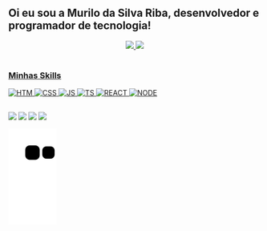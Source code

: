 ## Oi eu sou a Murilo da Silva Riba, desenvolvedor e programador de tecnologia!
<div align="center">
  <a href="https://github.com/murilodevsilva">
  <img height="180em" src="https://github-readme-stats.vercel.app/api?username=murilodevsilva&show_icons=true&theme=apprentice&include_all_commits=true&count_private=true"/>
  <img height="180em" src="https://github-readme-stats.vercel.app/api/top-langs/?username=murilodevsilva&layout=compact&langs_count=7&theme=apprentice"/>
</div>
<div style="display: inline_block"><br>

### Minhas Skills

   ![HTM](https://img.shields.io/badge/HTML-FF3F0D?style=for-the-badge&logo=html5&logoColor=white)
   ![CSS](https://img.shields.io/badge/CSS-0953FF?&style=for-the-badge&logo=css3&logoColor=white)
   ![JS](https://img.shields.io/badge/JavaScript-F7DF1E?style=for-the-badge&logo=javascript&logoColor=black)
   ![TS](https://img.shields.io/badge/TypeScript-007ACC?style=for-the-badge&logo=typescript&logoColor=white)
   ![REACT](https://img.shields.io/badge/React-20232A?style=for-the-badge&logo=react&logoColor=61DAFB)
   ![NODE](https://img.shields.io/badge/Node.js-43853D?style=for-the-badge&logo=node.js&logoColor=white)
</div>
  
  ##
 
 
<div> 
<a href="https://discord.gg/sguxfSVCZU" target="_blank"><img src="https://img.shields.io/badge/Discord-7289DA?style=for-the-badge&logo=discord&logoColor=white" target="_blank"></a> 
  <a href = "mailto:murilodev.silva@gmail.com"><img src="https://img.shields.io/badge/Gmail-D14836?style=for-the-badge&logo=gmail&logoColor=white" target="_blank"></a>
  <a href="https://www.linkedin.com/in/murilo-silva-5a873723b/" target="_blank"><img src="https://img.shields.io/badge/-LinkedIn-%230077B5?style=for-the-badge&logo=linkedin&logoColor=white" target="_blank"></a> 
  <a href="https://wa.me/5548984687329?text=Desenvolvedor%20Front-End" target="_blank"><img src="https://img.shields.io/badge/WhatsApp-25D366?style=for-the-badge&logo=whatsapp&logoColor=white" target="_blank"></a> 
 
  ![Snake animation](https://github.com/murilodevsilva/murilodevsilva/blob/output/github-contribution-grid-snake.svg)
 
</div>
